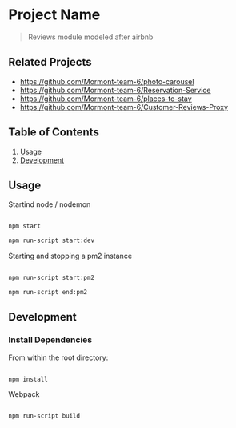 # Project Name

> Reviews module modeled after airbnb

## Related Projects

  - https://github.com/Mormont-team-6/photo-carousel
  - https://github.com/Mormont-team-6/Reservation-Service
  - https://github.com/Mormont-team-6/places-to-stay
  - https://github.com/Mormont-team-6/Customer-Reviews-Proxy

## Table of Contents

1. [Usage](#Usage)
1. [Development](#development)

## Usage

Startind node / nodemon

```sh

npm start

npm run-script start:dev

```

Starting and stopping a pm2 instance

```sh

npm run-script start:pm2

npm run-script end:pm2

```

## Development

### Install Dependencies

From within the root directory:

```sh

npm install

```
Webpack

```sh

npm run-script build

```


